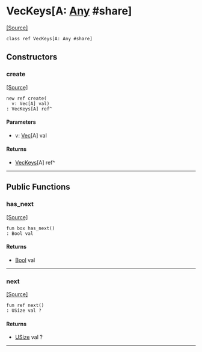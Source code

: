 # VecKeys\[A: [Any](builtin-Any.md) #share\]
<span class="source-link">[[Source]](src/collections-persistent/vec.md#L262)</span>
```pony
class ref VecKeys[A: Any #share]
```

## Constructors

### create
<span class="source-link">[[Source]](src/collections-persistent/vec.md#L265)</span>


```pony
new ref create(
  v: Vec[A] val)
: VecKeys[A] ref^
```
#### Parameters

*   v: [Vec](collections-persistent-Vec.md)\[A\] val

#### Returns

* [VecKeys](collections-persistent-VecKeys.md)\[A\] ref^

---

## Public Functions

### has_next
<span class="source-link">[[Source]](src/collections-persistent/vec.md#L267)</span>


```pony
fun box has_next()
: Bool val
```

#### Returns

* [Bool](builtin-Bool.md) val

---

### next
<span class="source-link">[[Source]](src/collections-persistent/vec.md#L269)</span>


```pony
fun ref next()
: USize val ?
```

#### Returns

* [USize](builtin-USize.md) val ?

---

